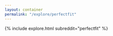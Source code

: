 ```yaml
---
layout: container
permalink: "/explore/perfectfit"
---
```


<link rel="stylesheet" type="text/css" href="/static/css/explore.css">
{% include explore.html subreddit="perfectfit" %}
